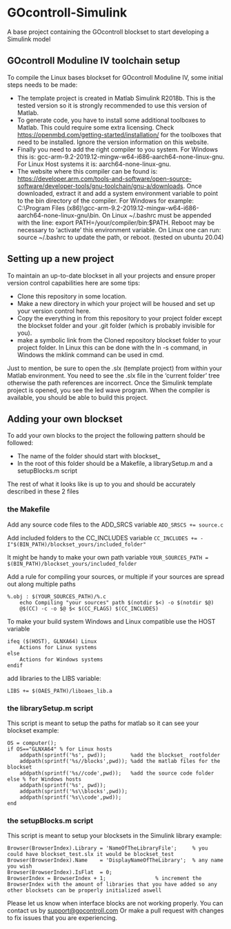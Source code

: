 # GOcontroll-Simulink
A base project containing the GOcontroll blockset to start developing a Simulink model

## GOcontroll Moduline IV toolchain setup

To compile the Linux bases blockset for GOcontroll Moduline IV, some initial steps needs to be made:
- The template project is created in Matlab Simulink R2018b. This is the tested version so it is strongly recommended to use this version of Matlab.
- To generate code, you have to install some additional toolboxes to Matlab. This could require some extra licensing. Check https://openmbd.com/getting-started/installation/ for the toolboxes that need to be installed. Ignore the version information on this website.
- Finally you need to add the right compiler to you system. For Windows this is: gcc-arm-9.2-2019.12-mingw-w64-i686-aarch64-none-linux-gnu. \
    For Linux Host systems it is:  aarch64-none-linux-gnu.
- The website where this compiler can be found is: https://developer.arm.com/tools-and-software/open-source-software/developer-tools/gnu-toolchain/gnu-a/downloads. Once downloaded, extract it and add a system environment variable to point to the bin directory of the compiler. For Windows for example: C:\Program Files (x86)\gcc-arm-9.2-2019.12-mingw-w64-i686-aarch64-none-linux-gnu\bin.
On Linux ~/.bashrc must be appended with the line: export PATH=/your/compiler/bin:$PATH.
Reboot may be necessary to ‘activate’ this environment variable. On Linux one can run: source ~/.bashrc to update the path, or reboot.
(tested on ubuntu 20.04)

## Setting up a new project

To maintain an up-to-date blockset in all your projects and ensure proper version control capabilities here are some tips:
- Clone this repository in some location.
- Make a new directory in which your project will be housed and set up your version control here.
- Copy the everything in from this repository to your project folder except the blockset folder and your .git folder (which is probably invisible for you).
- make a symbolic link from the Cloned repository blockset folder to your project folder. In Linux this can be done with the ln -s command, in Windows the mklink command can be used in cmd.

Just to mention, be sure to open the .slx (template project) from within your Matlab environment. You need to see the .slx file in the ‘current folder’ tree otherwise the path references are incorrect. Once the Simulink template project is opened, you see the led wave program. When the compiler is available, you should be able to build this project.

## Adding your own blockset

To add your own blocks to the project the following pattern should be followed:
- The name of the folder should start with blockset_
- In the root of this folder should be a Makefile, a librarySetup.m and a setupBlocks.m script

The rest of what it looks like is up to you and should be accurately described in these 2 files

### the Makefile

Add any source code files to the ADD_SRCS variable
`ADD_SRSCS += source.c`

Add included folders to the CC_INCLUDES variable
`CC_INCLUDES += -I"$(BIN_PATH)/blockset_yours/included_folder"`

It might be handy to make your own path variable
`YOUR_SOURCES_PATH = $(BIN_PATH)/blockset_yours/included_folder`

Add a rule for compiling your sources, or multiple if your sources are spread out along multiple paths

```
%.obj : $(YOUR_SOURCES_PATH)/%.c
	echo Compiling "your sources" path $(notdir $<) -o $(notdir $@)
	@$(CC) -c -o $@ $< $(CC_FLAGS) $(CC_INCLUDES)
```

To make your build system Windows and Linux compatible use the HOST variable

```
ifeq ($(HOST), GLNXA64) Linux
    Actions for Linux systems
else
    Actions for Windows systems
endif
```

add libraries to the LIBS variable:
```
LIBS += $(OAES_PATH)/liboaes_lib.a
```

### the librarySetup.m script

This script is meant to setup the paths for matlab so it can see your blockset
example:
```
OS = computer();
if OS=="GLNXA64" % for Linux hosts
    addpath(sprintf('%s', pwd));        %add the blockset_ rootfolder
    addpath(sprintf('%s//blocks',pwd)); %add the matlab files for the blockset
    addpath(sprintf('%s//code',pwd));   %add the source code folder
else % for Windows hosts
    addpath(sprintf('%s', pwd));
    addpath(sprintf('%s\\blocks',pwd));
    addpath(sprintf('%s\\code',pwd));
end
```

### the setupBlocks.m script

This script is meant to setup your blocksets in the Simulink library
example:
```
Browser(BrowserIndex).Library = 'NameOfTheLibraryFile';  	% you could have blockset_test.slx it would be blockset_test
Browser(BrowserIndex).Name    = 'DisplayNameOfTheLibrary';	% any name you wish
Browser(BrowserIndex).IsFlat  = 0;
BrowserIndex = BrowserIndex + 1; 				% increment the BrowserIndex with the amount of libraries that you have added so any other blocksets can be properly initialized aswell
```

Please let us know when interface blocks are not working properly. You can contact us by support@gocontroll.com
Or make a pull request with changes to fix issues that you are experiencing.
